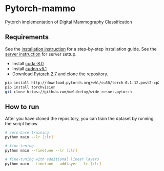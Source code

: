 # Pytorch-mammo
Pytorch implementation of Digital Mammography Classification

## Requirements
See the [installation instruction](INSTALL.md) for a step-by-step installation guide.
See the [server instruction](SERVER.md) for server settup.
- Install [cuda-8.0](https://developer.nvidia.com/cuda-downloads)
- Install [cudnn v5.1](https://developer.nvidia.com/cudnn)
- Download [Pytorch 2.7](https://pytorch.org) and clone the repository.
```bash
pip install http://download.pytorch.org/whl/cu80/torch-0.1.12.post2-cp27-none-linux_x86_64.whl
pip install torchvision
git clone https://github.com/meliketoy/wide-resnet.pytorch
```

## How to run
After you have cloned the repository, you can train the dataset by running the script below.
```bash
# zero-base training
python main --lr [:lr]

# fine-tuning
python main --finetune --lr [:lr]

# fine-tuning with additional linear layers
python main --finetune --addlayer --lr [:lr]
```
